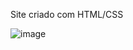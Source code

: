 Site criado com HTML/CSS 

![image](https://user-images.githubusercontent.com/88938672/196292075-d146d1ee-d2c7-4fd4-90e8-a62c6ec61a53.png)
